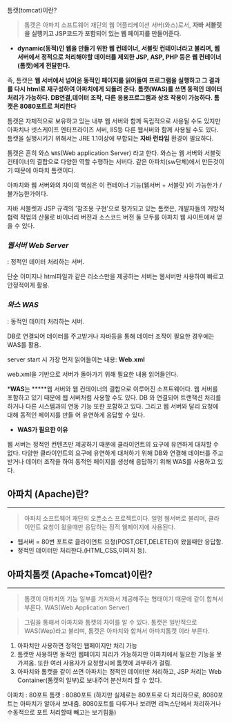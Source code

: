 톰캣(tomcat)이란?

> 톰캣은 아파치 소프트웨어 재단의 웹 어플리케이션 서버(와스)로서, **자바 서블릿을 실행키고 JSP코드가 포함되어 있는 웹 페이지를 만들어준다.** 
- **dynamic(동적)인 웹을 만들기 위한 웹 컨테이너, 서블릿 컨테이너라고 불리며, 웹서버에서 정적으로 처리해야할 데이터를 제외한 JSP, ASP, PHP 등은 웹 컨테이너(톰캣)에게 전달한다.**

즉, 톰캣은 **웹 서버에서 넘어온 동적인 페이지를 읽어들여 프로그램을 실행하고 그 결과를 다시 html로 재구성하여 아파치에게 되돌려 준다. 톰캣(WAS)를 쓰면 동적인 데이터 처리가 가능하다. DB연결,데이터 조작, 다른 응용프로그램과 상호 작용이 가능하다. 톰캣은 8080포트로 처리한다**

톰캣은 자체적으로 보유하고 있는 내부 웹 서버와 함께 독립적으로 사용될 수도 있지만 아파치나 넷스케이프 엔터프라이즈 서버, IIS등 다른 웹서버와 함께 사용될 수도 있다. 톰캣을 실행시키기 위해서는 JRE 1.1이상에 부합되는 **자바 런타임** 환경이 필요하다.

톰캣은 흔히 와스 `WAS`(Web application Server) 라고 한다. 와스는 웹 서버와 서블릿 컨테이너의 결합으로 다양한 역할 수행하는 서버다. 같은 아파치(sw단체)에서 만든것이기 때문에 아파치 톰캣이다.  

아파치와 웹 서버와의 차이의 핵심은 이 컨테이너 기능(웹서버 + 서블릿 )이 가능한가 / 불가능한가이다.
> 

자바 서블렛과 JSP 규격의 '참조용 구현'으로 평가되고 있는 톰캣은, 개발자들의 개방적 협력 작업의 산물로 바이너리 버전과 소스코드 버전 둘 모두를 아파치 웹 사이트에서 얻을 수 있다.
### ***웹서버 Web Server***

: 정적인 데이터 처리하는 서버.

단순 이미지나 html파일과 같은 리소스만을 제공하는 서버는 웹서버만 사용하여 빠르고 안정적이게 활용.

### ***와스 WAS***

: 동적인 데이터 처리하는 서버.

DB로 연결되어 데이터를 주고받거나 자바등을 통해 데이터 조작이 필요한 경우에는 WAS를 활용.

server start 시 가장 먼저 읽어들이는 내용: **Web.xml**

web.xml을 기반으로 서버가 돌아가기 위해 필요한 내용 읽어들인다.

 ***WAS**는 *****웹 서버와 웹 컨테이너의 결합으로 이루어진 소프트웨어다. 웹 서버를 포함하고 있기 때문에 웹 서버처럼 사용할 수도 있다. DB 와 연결되어 트랜잭션 처리를 하거나 다른 시스템과의 연동 기능 또한 포함하고 있다. 그리고 웹 서버와 달리 요청에 대해 동적인 페이지를 만들 어 유연하게 응답할 수 있다.

- **WAS가 필요한 이유**

웹 서버는 정적인 컨텐츠만 제공하기 때문에 클라이언트의 요구에 유연하게 대처할 수 없다. 다양한 클라이언트의 요구에 유연하게 대처하기 위해 DB와 연결해 데이터를 주고받거나 데이터 조작을 하여 동적인 페이지를 생성해 응답하기 위해 WAS를 사용하고 있다.
## 아파치 (Apache)란?

---


> 아파치 소프트웨어 재단의 오픈소스 프로젝트이다. 일명 웹서버로 불리며, 클라이언트 요청이 왔을때만 응답하는 정적 웹페이지에 사용된다.
> 
- 웹서버 = 80번 포트로 클라이언트 요청(POST,GET,DELETE)이 왔을때만 응답함.
- 정적인 데이터만 처리한다.(HTML,CSS,이미지 등).

## 아파치톰캣 (Apache+Tomcat)이란?

---


> 톰캣이 아파치의 기능 일부를 가져와서 제공해주는 형태이기 때문에 같이 합쳐서 부른다. WAS(Web Application Server)
> 


> 그림을 통해서 아파치와 톰캣의 차이를 알 수 있다. 톰캣은 일반적으로 WAS(Wep)라고 불리며, 톰캣은 아파치와 합쳐서 아파치톰캣 이라 부른다.
> 
1. 아파치만 사용하면 정적인 웹페이지만 처리 가능
2. 톰캣만 사용하면 동적인 웹페이지 처리가 가능하지만 아파치에서 필요한 기능을 못가져옴. 또한 여러 사용자가 요청할시에 톰캣에 과부하가 걸림.
3. 아파치와 톰캣을 같이 쓰면 아파치는 정적인 데이터만 처리하고, JSP 처리는 Web Container(톰캣의 일부)로 보내주어 분산처리 할 수 있다.

아파치 : 80포트
톰캣 : 8080포트
(하지만 실제로는 80포트로 다 처리하므로, 8080포트는 아파치가 알아서 보내줌. 8080포트를 다루거나 보려면 리눅스단에서 처리하거나 수동적으로 포트 처리할때 빼고는 보기힘듦)
